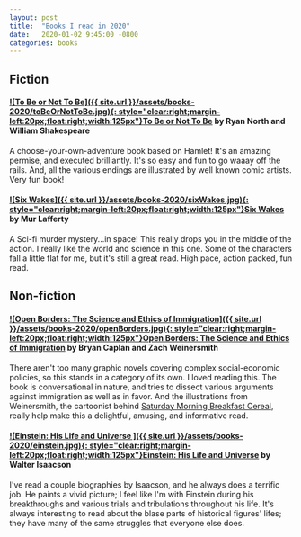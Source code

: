 ```yaml
---
layout: post
title:  "Books I read in 2020"
date:   2020-01-02 9:45:00 -0800
categories: books
---
```


## Fiction

#### [![To Be or Not To Be]({{ site.url }}/assets/books-2020/toBeOrNotToBe.jpg){: style="clear:right;margin-left:20px;float:right;width:125px"}](https://www.amazon.com/dp/0982853742/)[To Be or Not To Be]( https://www.amazon.com/dp/0982853742/) by Ryan North and William Shakespeare
A choose-your-own-adventure book based on Hamlet! It's an amazing permise, and executed brilliantly. It's so easy and fun to go waaay off the rails. And, all the various endings are illustrated by well known comic artists. Very fun book!


#### [![Six Wakes]({{ site.url }}/assets/books-2020/sixWakes.jpg){: style="clear:right;margin-left:20px;float:right;width:125px"}](https://www.amazon.com/dp/B01CDDAETS/)[Six Wakes](https://www.amazon.com/dp/B01CDDAETS/) by Mur Lafferty
A Sci-fi murder mystery...in space! This really drops you in the middle of the action. I really like the world and science in this one. Some of the characters fall a little flat for me, but it's still a great read. High pace, action packed, fun read.

## Non-fiction

#### [![Open Borders: The Science and Ethics of Immigration]({{ site.url }}/assets/books-2020/openBorders.jpg){: style="clear:right;margin-left:20px;float:right;width:125px"}](https://www.amazon.com/dp/B07YRKYKZ3)[Open Borders: The Science and Ethics of Immigration](https://www.amazon.com/dp/B07YRKYKZ3) by Bryan Caplan and Zach Weinersmith
There aren't too many graphic novels covering complex social-economic policies, so this stands in a category of its own. I loved reading this. The book is conversational in nature, and tries to dissect various arguments against immigration as well as in favor. And the illustrations from Weinersmith, the cartoonist behind [Saturday Morning Breakfast Cereal](https://www.smbc-comics.com), really help make this a delightful, amusing, and informative read.

#### [![Einstein: His Life and Universe ]({{ site.url }}/assets/books-2020/einstein.jpg){: style="clear:right;margin-left:20px;float:right;width:125px"}](https://www.amazon.com/dp/B002AXQX4M)[Einstein: His Life and Universe](https://www.amazon.com/dp/B002AXQX4M) by Walter Isaacson
I've read a couple biographies by Isaacson, and he always does a terrific job. He paints a vivid picture; I feel like I'm with Einstein during his breakthroughs and various trials and tribulations throughout his life. It's always interesting to read about the blase parts of historical figures' lifes; they have many of the same struggles that everyone else does.


